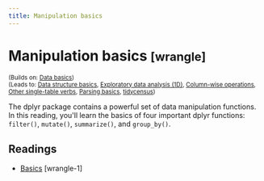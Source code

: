 ```yaml
---
title: Manipulation basics
---
```


<!-- Generated automatically from manip-basics.yml. Do not edit by hand -->

# Manipulation basics <small class='wrangle'>[wrangle]</small>
<small>(Builds on: [Data basics](data-basics.md))</small>  
<small>(Leads to: [Data structure basics](data-structure-basics.md), [Exploratory data analysis (1D)](eda-1d.md), [Column-wise operations](manip-colwise.md), [Other single-table verbs](manip-one-table.md), [Parsing basics](parse-basics.md), [tidycensus](tidycensus.md))</small>

The dplyr package contains a powerful set of data manipulation functions. In this
reading, you'll learn the basics of four important dplyr functions: `filter()`,
`mutate()`, `summarize()`, and `group_by()`.

## Readings

  * [Basics](https://dcl-wrangle.stanford.edu/manip-basics.html) [wrangle-1]


